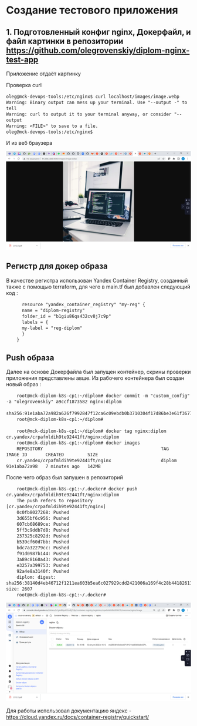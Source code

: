 # Создание тестового приложения

##  1. Подготовленный конфиг nginx, Докерфайл, и файл картинки в репозитории https://github.com/olegrovenskiy/diplom-nginx-test-app

Приложение отдаёт картинку

Проверка curl

    oleg@mck-devops-tools:/etc/nginx$ curl localhost/images/image.webp
    Warning: Binary output can mess up your terminal. Use "--output -" to tell
    Warning: curl to output it to your terminal anyway, or consider "--output
    Warning: <FILE>" to save to a file.
    oleg@mck-devops-tools:/etc/nginx$
    
  И из веб браузера
  
  ![sonar1](https://github.com/olegrovenskiy/diplom-devops-09/blob/main/appl.png)
  
  ##    Регистр для докер образа
  
  В качестве регистра использован Yandex Container Registry, созданный также с помощью terraform, для чего 
  в main.tf был добавлен следующий код :
  
          resource "yandex_container_registry" "my-reg" {
          name = "diplom-registry"
          folder_id = "b1giu86qs432cv8j7c9p"
          labels = {
          my-label = "reg-diplom"
          }
        }
  ##    Push образа
  
  Далее на основе Докерфайла был запущен контейнер, скрины проверки приложения представлены авше.
  Из рабочего контейнера был создан новый образ :
  
        root@mck-diplom-k8s-cp1:~/diplom# docker commit -m "custom_config" -a "olegrovenskiy" a9ccf1873582 nginx:diplom
        sha256:91e1aba72a982a626f7992847f12ca6c09ebdb0b3710304f17d86be3e61f3677
        root@mck-diplom-k8s-cp1:~/diplom#
        
        root@mck-diplom-k8s-cp1:~/diplom# docker tag nginx:diplom cr.yandex/crpafmldih9te92441ft/nginx:diplom
        root@mck-diplom-k8s-cp1:~/diplom# docker images
        REPOSITORY                                             TAG       IMAGE ID       CREATED         SIZE
        cr.yandex/crpafmldih9te92441ft/nginx                   diplom    91e1aba72a98   7 minutes ago   142MB
        
        
После чего образ был запушен в репозиторий

        root@mck-diplom-k8s-cp1:~/.docker# docker push cr.yandex/crpafmldih9te92441ft/nginx:diplom
        The push refers to repository [cr.yandex/crpafmldih9te92441ft/nginx]
        0c0fb8027268: Pushed
        3d655bf6c956: Pushed
        607cb68689ce: Pushed
        5ff3c9ddb7d8: Pushed
        237325c8292d: Pushed
        b539cf60d7bb: Pushed
        bdc7a32279cc: Pushed
        f91d0987b144: Pushed
        3a89c8160a43: Pushed
        e3257a399753: Pushed
        92a4e8a3140f: Pushed
        diplom: digest: sha256:38140d4eb46712f1211ea603b5ea6c027929cdd2421006a169f4c28b44182611 size: 2607
        root@mck-diplom-k8s-cp1:~/.docker#

 ![sonar1](https://github.com/olegrovenskiy/diplom-devops-09/blob/main/registry.png)
 
 Для работы использовал документацию яндекс - https://cloud.yandex.ru/docs/container-registry/quickstart/
 
 


  
  
